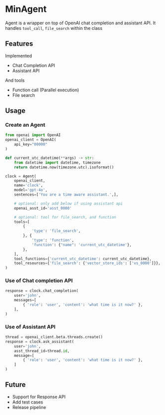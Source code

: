 # MinAgent

Agent is a wrapper on top of OpenAI chat completion and assistant API.
It handles `tool_call`, `file_search` within the class

## Features

Implemented

- Chat Completion API
- Assistant API

And tools

- Function call (Parallel execution)
- File search

## Usage

### Create an Agent

```python
from openai import OpenAI
openai_client = OpenAI(
    api_key="00000"
)

def current_utc_datetime(**args) -> str:
    from datetime import datetime, timezone
    return datetime.now(timezone.utc).isoformat()

clock = Agent(
    openai_client,
    name='clock',
    model='gpt-4o',
    sentences=['You are a time aware assistant.',],

    # optional: only add below if using assistant api
    openai_asst_id='asst_0000'

    # optional: tool for file_search, and function
    tools=[
        {
            'type': 'file_search',
        }, {
            'type': 'function',
            'function': {"name": 'current_utc_datetime'},
        },
    ],
    tool_functions={'current_utc_datetime': current_utc_datetime},
    tool_resources={'file_search': {'vector_store_ids': ['vs_0000']}},
)
```

### Use of Chat completion API

```python
response = clock.chat_completion(
    user='john',
    messages=[
        { 'role': 'user', 'content': 'what time is it now?' },
    ],
)
```

### Use of Assistant API

```python
thread = openai_client.beta.threads.create()
response = clock.ask_assistant(
    user='john',
    asst_thread_id=thread.id,
    message=[
        { 'role': 'user', 'content': 'what time is it now?' },
    ]
)
```

## Future

- Support for Response API
- Add test cases
- Release pipeline
